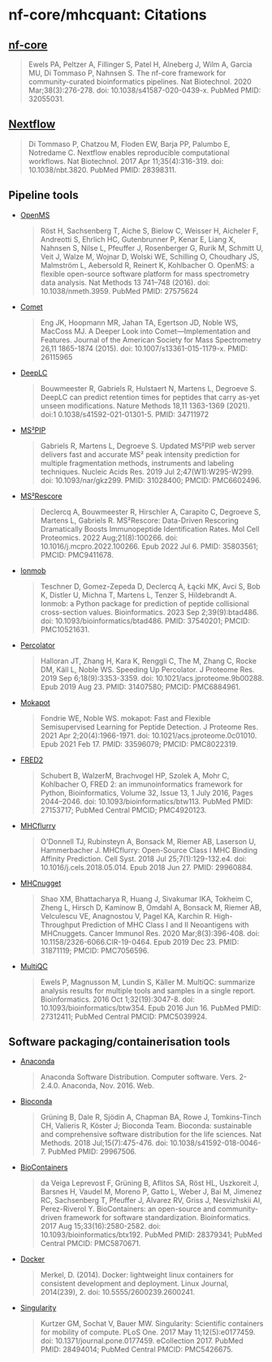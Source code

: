 # nf-core/mhcquant: Citations

## [nf-core](https://pubmed.ncbi.nlm.nih.gov/32055031/)

> Ewels PA, Peltzer A, Fillinger S, Patel H, Alneberg J, Wilm A, Garcia MU, Di Tommaso P, Nahnsen S. The nf-core framework for community-curated bioinformatics pipelines. Nat Biotechnol. 2020 Mar;38(3):276-278. doi: 10.1038/s41587-020-0439-x. PubMed PMID: 32055031.

## [Nextflow](https://pubmed.ncbi.nlm.nih.gov/28398311/)

> Di Tommaso P, Chatzou M, Floden EW, Barja PP, Palumbo E, Notredame C. Nextflow enables reproducible computational workflows. Nat Biotechnol. 2017 Apr 11;35(4):316-319. doi: 10.1038/nbt.3820. PubMed PMID: 28398311.

## Pipeline tools

- [OpenMS](https://pubmed.ncbi.nlm.nih.gov/27575624/)

  > Röst H, Sachsenberg T, Aiche S, Bielow C, Weisser H, Aicheler F, Andreotti S, Ehrlich HC, Gutenbrunner P, Kenar E, Liang X, Nahnsen S, Nilse L, Pfeuffer J, Rosenberger G, Rurik M, Schmitt U, Veit J, Walze M, Wojnar D, Wolski WE, Schilling O, Choudhary JS, Malmström L, Aebersold R, Reinert K, Kohlbacher O. OpenMS: a flexible open-source software platform for mass spectrometry data analysis. Nat Methods 13 741–748 (2016). doi: 10.1038/nmeth.3959. PubMed PMID: 27575624

- [Comet](https://pubmed.ncbi.nlm.nih.gov/26115965/)

  > Eng JK, Hoopmann MR, Jahan TA, Egertson JD, Noble WS, MacCoss MJ. A Deeper Look into Comet—Implementation and Features. Journal of the American Society for Mass Spectrometry 26,11 1865-1874 (2015). doi: 10.1007/s13361-015-1179-x. PMID: 26115965

- [DeepLC](https://pubmed.ncbi.nlm.nih.gov/34711972/)

  > Bouwmeester R, Gabriels R, Hulstaert N, Martens L, Degroeve S. DeepLC can predict retention times for peptides that carry as-yet unseen modifications. Nature Methods 18,11 1363-1369 (2021). doi:1 0.1038/s41592-021-01301-5. PMID: 34711972

- [MS²PIP](https://pubmed.ncbi.nlm.nih.gov/31028400/)

  > Gabriels R, Martens L, Degroeve S. Updated MS²PIP web server delivers fast and accurate MS² peak intensity prediction for multiple fragmentation methods, instruments and labeling techniques. Nucleic Acids Res. 2019 Jul 2;47(W1):W295-W299. doi: 10.1093/nar/gkz299. PMID: 31028400; PMCID: PMC6602496.

- [MS²Rescore](https://pubmed.ncbi.nlm.nih.gov/35803561/)

  > Declercq A, Bouwmeester R, Hirschler A, Carapito C, Degroeve S, Martens L, Gabriels R. MS²Rescore: Data-Driven Rescoring Dramatically Boosts Immunopeptide Identification Rates. Mol Cell Proteomics. 2022 Aug;21(8):100266. doi: 10.1016/j.mcpro.2022.100266. Epub 2022 Jul 6. PMID: 35803561; PMCID: PMC9411678.

- [Ionmob](https://pubmed.ncbi.nlm.nih.gov/37540201/)

  > Teschner D, Gomez-Zepeda D, Declercq A, Łącki MK, Avci S, Bob K, Distler U, Michna T, Martens L, Tenzer S, Hildebrandt A. Ionmob: a Python package for prediction of peptide collisional cross-section values. Bioinformatics. 2023 Sep 2;39(9):btad486. doi: 10.1093/bioinformatics/btad486. PMID: 37540201; PMCID: PMC10521631.

- [Percolator](https://pubmed.ncbi.nlm.nih.gov/31407580/)

  > Halloran JT, Zhang H, Kara K, Renggli C, The M, Zhang C, Rocke DM, Käll L, Noble WS. Speeding Up Percolator. J Proteome Res. 2019 Sep 6;18(9):3353-3359. doi: 10.1021/acs.jproteome.9b00288. Epub 2019 Aug 23. PMID: 31407580; PMCID: PMC6884961.

- [Mokapot](https://pubmed.ncbi.nlm.nih.gov/33596079/)

  > Fondrie WE, Noble WS. mokapot: Fast and Flexible Semisupervised Learning for Peptide Detection. J Proteome Res. 2021 Apr 2;20(4):1966-1971. doi: 10.1021/acs.jproteome.0c01010. Epub 2021 Feb 17. PMID: 33596079; PMCID: PMC8022319.

- [FRED2](https://pubmed.ncbi.nlm.nih.gov/27153717/)

  > Schubert B, WalzerM, Brachvogel HP, Szolek A, Mohr C, Kohlbacher O, FRED 2: an immunoinformatics framework for Python, Bioinformatics, Volume 32, Issue 13, 1 July 2016, Pages 2044–2046. doi: 10.1093/bioinformatics/btw113. PubMed PMID: 27153717; PubMed Central PMCID; PMC4920123.

- [MHCflurry](https://pubmed.ncbi.nlm.nih.gov/27153717/)

  > O'Donnell TJ, Rubinsteyn A, Bonsack M, Riemer AB, Laserson U, Hammerbacher J. MHCflurry: Open-Source Class I MHC Binding Affinity Prediction. Cell Syst. 2018 Jul 25;7(1):129-132.e4. doi: 10.1016/j.cels.2018.05.014. Epub 2018 Jun 27. PMID: 29960884.

- [MHCnugget](https://pubmed.ncbi.nlm.nih.gov/27153717/)

  > Shao XM, Bhattacharya R, Huang J, Sivakumar IKA, Tokheim C, Zheng L, Hirsch D, Kaminow B, Omdahl A, Bonsack M, Riemer AB, Velculescu VE, Anagnostou V, Pagel KA, Karchin R. High-Throughput Prediction of MHC Class I and II Neoantigens with MHCnuggets. Cancer Immunol Res. 2020 Mar;8(3):396-408. doi: 10.1158/2326-6066.CIR-19-0464. Epub 2019 Dec 23. PMID: 31871119; PMCID: PMC7056596.

- [MultiQC](https://pubmed.ncbi.nlm.nih.gov/27312411/)

  > Ewels P, Magnusson M, Lundin S, Käller M. MultiQC: summarize analysis results for multiple tools and samples in a single report. Bioinformatics. 2016 Oct 1;32(19):3047-8. doi: 10.1093/bioinformatics/btw354. Epub 2016 Jun 16. PubMed PMID: 27312411; PubMed Central PMCID: PMC5039924.

## Software packaging/containerisation tools

- [Anaconda](https://anaconda.com)

  > Anaconda Software Distribution. Computer software. Vers. 2-2.4.0. Anaconda, Nov. 2016. Web.

- [Bioconda](https://pubmed.ncbi.nlm.nih.gov/29967506/)

  > Grüning B, Dale R, Sjödin A, Chapman BA, Rowe J, Tomkins-Tinch CH, Valieris R, Köster J; Bioconda Team. Bioconda: sustainable and comprehensive software distribution for the life sciences. Nat Methods. 2018 Jul;15(7):475-476. doi: 10.1038/s41592-018-0046-7. PubMed PMID: 29967506.

- [BioContainers](https://pubmed.ncbi.nlm.nih.gov/28379341/)

  > da Veiga Leprevost F, Grüning B, Aflitos SA, Röst HL, Uszkoreit J, Barsnes H, Vaudel M, Moreno P, Gatto L, Weber J, Bai M, Jimenez RC, Sachsenberg T, Pfeuffer J, Alvarez RV, Griss J, Nesvizhskii AI, Perez-Riverol Y. BioContainers: an open-source and community-driven framework for software standardization. Bioinformatics. 2017 Aug 15;33(16):2580-2582. doi: 10.1093/bioinformatics/btx192. PubMed PMID: 28379341; PubMed Central PMCID: PMC5870671.

- [Docker](https://dl.acm.org/doi/10.5555/2600239.2600241)

  > Merkel, D. (2014). Docker: lightweight linux containers for consistent development and deployment. Linux Journal, 2014(239), 2. doi: 10.5555/2600239.2600241.

- [Singularity](https://pubmed.ncbi.nlm.nih.gov/28494014/)

  > Kurtzer GM, Sochat V, Bauer MW. Singularity: Scientific containers for mobility of compute. PLoS One. 2017 May 11;12(5):e0177459. doi: 10.1371/journal.pone.0177459. eCollection 2017. PubMed PMID: 28494014; PubMed Central PMCID: PMC5426675.
